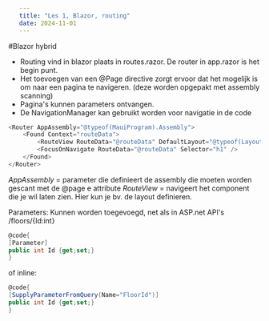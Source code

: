 ```yaml
   ---
   title: "Les 1, Blazor, routing"
   date: 2024-11-01
   ---
   ```

#Blazor hybrid 

- Routing vind in blazor plaats in routes.razor. De router in app.razor is het begin punt. 
- Het toevoegen van een @Page directive zorgt ervoor dat het mogelijk is om naar een pagina te navigeren. (deze worden opgepakt
met assembly scanning)
- Pagina's kunnen parameters ontvangen.
- De NavigationManager kan gebruikt worden voor navigatie in de code

```c#
<Router AppAssembly="@typeof(MauiProgram).Assembly">
    <Found Context="routeData">
        <RouteView RouteData="@routeData" DefaultLayout="@typeof(Layout.MainLayout)" />
        <FocusOnNavigate RouteData="@routeData" Selector="h1" />
    </Found>
</Router>
```

*AppAssembly* = parameter die definieert de assembly die moeten worden gescant met de @page e attribute
*RouteView* = navigeert het component die je wil laten zien. Hier kun je bv. de layout definieren. 


Parameters:
Kunnen worden toegevoegd, net als in ASP.net API's
/floors/{Id:int}

```c#
@code{
[Parameter]
public int Id {get;set;}
}
```

of inline:

```c#
@code{
[SupplyParameterFromQuery(Name="FloorId")]
public int Id {get;set;}
}
```
